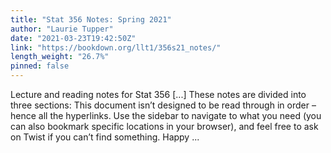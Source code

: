 ```yaml
---
title: "Stat 356 Notes: Spring 2021"
author: "Laurie Tupper"
date: "2021-03-23T19:42:50Z"
link: "https://bookdown.org/llt1/356s21_notes/"
length_weight: "26.7%"
pinned: false
---
```


Lecture and reading notes for Stat 356 [...] These notes are divided into three sections: This document isn’t designed to be read through in order – hence all the hyperlinks. Use the sidebar to navigate to what you need (you can also bookmark specific locations in your browser), and feel free to ask on Twist if you can’t find something. Happy ...
